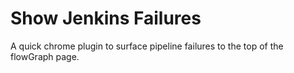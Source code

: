 Show Jenkins Failures
=====================

A quick chrome plugin to surface pipeline failures to the top of the flowGraph page.
